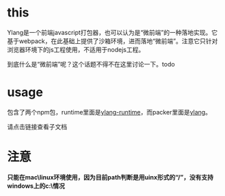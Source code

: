 # this
Ylang是一个前端javascript打包器，也可以认为是“微前端”的一种落地实现。它基于webpack，在此基础上提供了沙箱环境，进而落地“微前端”。注意它只针对浏览器环境下的js工程使用，不适用于nodejs工程。

到底什么是“微前端”呢？这个话题不得不在这里讨论一下。todo

# usage
包含了两个npm包，runtime里面是[ylang-runtime](https://github.com/IAIAE/ylang/tree/master/runtime)，而packer里面是[ylang](https://github.com/IAIAE/ylang/tree/master/packer)。

请点击链接查看子文档

# 注意

**只能在mac\linux环境使用，因为目前path判断是用uinx形式的“/”，没有支持windows上的c:\\情况**